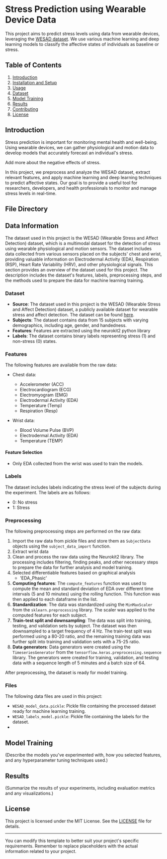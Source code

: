 # Stress Prediction using Wearable Device Data

This project aims to predict stress levels using data from wearable devices, leveraging the [WESAD dataset](https://archive.ics.uci.edu/ml/datasets/WESAD+%28Wearable+Stress+and+Affect+Detection%29). We use various machine learning and deep learning models to classify the affective states of individuals as baseline or stress.

## Table of Contents

1. [Introduction](#introduction)
2. [Installation and Setup](#installation-and-setup)
3. [Usage](#usage)
4. [Dataset](#dataset)
5. [Model Training](#model-training)
6. [Results](#results)
7. [Contributing](#contributing)
8. [License](#license)

## Introduction

Stress prediction is important for monitoring mental health and well-being. Using wearable devices, we can gather physiological and motion data to develop models that accurately forecast an individual's stress.

Add more about the negative effects of stress.

In this project, we preprocess and analyze the WESAD dataset, extract relevant features, and apply machine learning and deep learning techniques to predict affective states. Our goal is to provide a useful tool for researchers, developers, and health professionals to monitor and manage stress levels in real-time.

## File Directory



## Data Information

The dataset used in this project is the WESAD (Wearable Stress and Affect Detection) dataset, which is a multimodal dataset for the detection of stress using wearable physiological and motion sensors. The dataset includes data collected from various sensors placed on the subjects' chest and wrist, providing valuable information on Electrodermal Activity (EDA), Respiration (RSP), Heart Rate Variability (HRV), and other physiological signals. This section provides an overview of the dataset used for this  project. The description includes the dataset's features, labels, preprocessing steps, and the methods used to prepare the data for machine learning training.

### Dataset

* **Source**: The dataset used in this project is the WESAD (Wearable Stress and Affect Detection) dataset, a publicly available dataset for wearable stress and affect detection. The dataset can be found [here](https://archive.ics.uci.edu/ml/datasets/WESAD+%28Wearable+Stress+and+Affect+Detection%29).
* **Subjects**: The dataset contains data from 15 subjects with varying demographics, including age, gender, and handedness.
* **Features**: Features are extracted using the neurokit2 python library
* **Labels**: The dataset contains binary labels representing stress (1) and non-stress (0) states.

### Features

The following features are available from the raw data:

- Chest data:
  - Accelerometer (ACC)
  - Electrocardiogram (ECG)
  - Electromyogram (EMG)
  - Electrodermal Activity (EDA)
  - Temperature (Temp)
  - Respiration (Resp)

- Wrist data:
  - Blood Volume Pulse (BVP)
  - Electrodermal Activity (EDA)
  - Temperature (TEMP)

#### Feature Selection
* Only EDA collected from the wrist was used to train the models.

### Labels

The dataset includes labels indicating the stress level of the subjects during the experiment. The labels are as follows:

- 0: No stress
- 1: Stress

### Preprocessing

The following preprocessing steps are performed on the raw data:

1. Import the raw data from pickle files and store them as `SubjectData` objects using the `subject_data_import` function.
2. Extract wrist data
3. Clean and process the raw data using the Neurokit2 library. The processing includes filtering, finding peaks, and other necessary steps to prepare the data for further analysis and model training.
5. Selected differentiable features based on graphical analysis
	* 'EDA_Phasic'
6. **Computing features**: The `compute_features` function was used to compute the mean and standard deviation of EDA over different time intervals (5 and 10 minutes) using the rolling function. This function was then applied to each dataframe in the list.
9. **Standardization**: The data was standardized using the `MinMaxScaler` from the `sklearn.preprocessing` library. The scaler was applied to the computed features for each subject.
10. **Train-test split and downsampling**: The data was split into training, testing, and validation sets by subject. The dataset was then downsampled to a target frequency of 4 Hz. The train-test split was performed using a 80-20 ratio, and the remaining training data was further split into training and validation sets with a 75-25 ratio.
11. **Data generators**: Data generators were created using the `TimeseriesGenerator` from the `tensorflow.keras.preprocessing.sequence` library. The generators were created for training, validation, and testing data with a sequence length of 5 minutes and a batch size of 64.

After preprocessing, the dataset is ready for model training.

### Files

The following data files are used in this project:

* `WESAD_model_data.pickle`: Pickle file containing the processed dataset ready for machine learning training.
* `WESAD_labels_model.pickle`: Pickle file containing the labels for the dataset.
* 

## Model Training

(Describe the models you've experimented with, how you selected features, and any hyperparameter tuning techniques used.)

## Results

(Summarize the results of your experiments, including evaluation metrics and any visualizations.)

## License

This project is licensed under the MIT License. See the [LICENSE](LICENSE) file for details.



---

You can modify this template to better suit your project's specific requirements. Remember to replace placeholders with the actual information related to your project.